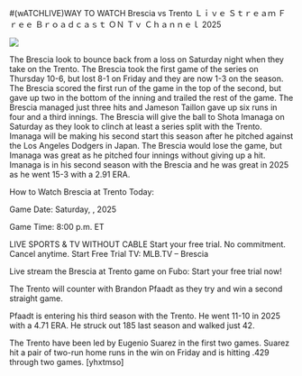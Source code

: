 #(wATCHLIVE)WAY TO WATCH Brescia vs Trento Ｌｉｖｅ Ｓｔｒｅａｍ Ｆｒｅｅ Ｂｒｏａｄｃａｓｔ ＯＮ Ｔｖ Ｃｈａｎｎｅｌ  2025  
  
  
[![](https://i.imgur.com/qSNzIqt.png)](https://movie.rssnews.media/VQJShSF.php)  
  
The Brescia look to bounce back from a loss on Saturday night when they take on the Trento. The Brescia took the first game of the series on Thursday 10-6, but lost 8-1 on Friday and they are now 1-3 on the season. The Brescia scored the first run of the game in the top of the second, but gave up two in the bottom of the inning and trailed the rest of the game. The Brescia managed just three hits and Jameson Taillon gave up six runs in four and a third innings. The Brescia will give the ball to Shota Imanaga on Saturday as they look to clinch at least a series split with the Trento. Imanaga will be making his second start this season after he pitched against the Los Angeles Dodgers in Japan. The Brescia would lose the game, but Imanaga was great as he pitched four innings without giving up a hit. Imanaga is in his second season with the Brescia and he was great in 2025 as he went 15-3 with a 2.91 ERA.

How to Watch Brescia at Trento Today:

Game Date: Saturday, , 2025

Game Time: 8:00 p.m. ET

LIVE SPORTS & TV WITHOUT CABLE
Start your free trial. No commitment. Cancel anytime.
Start Free Trial
TV: MLB.TV – Brescia

Live stream the Brescia at Trento game on Fubo: Start your free trial now!

The Trento will counter with Brandon Pfaadt as they try and win a second straight game.

Pfaadt is entering his third season with the Trento. He went 11-10 in 2025 with a 4.71 ERA. He struck out 185 last season and walked just 42.

The Trento have been led by Eugenio Suarez in the first two games. Suarez hit a pair of two-run home runs in the win on Friday and is hitting .429 through two games. [yhxtmso]